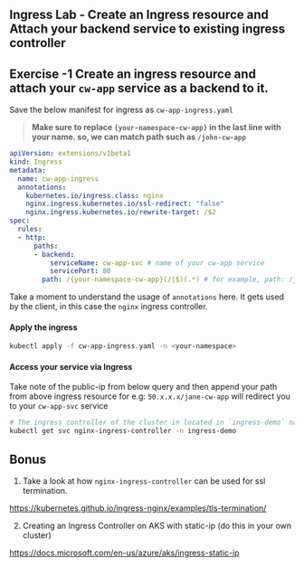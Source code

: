 ## Ingress Lab - Create an Ingress resource and Attach your backend service to existing ingress controller

## Exercise -1 Create an ingress resource and attach your `cw-app` service as a backend to it. 

Save the below manifest for ingress as `cw-app-ingress.yaml`

>**Make sure to replace `{your-namespace-cw-app}` in the last line with your name. so, we can match path such as `/john-cw-app`**
```yaml
apiVersion: extensions/v1beta1
kind: Ingress
metadata:
  name: cw-app-ingress   
  annotations:
    kubernetes.io/ingress.class: nginx
    nginx.ingress.kubernetes.io/ssl-redirect: "false"
    nginx.ingress.kubernetes.io/rewrite-target: /$2
spec:
  rules:
  - http:
      paths:
      - backend:
          serviceName: cw-app-svc # name of your cw-app service
          servicePort: 80
        path: /{your-namespace-cw-app}(/|$)(.*) # for example, path: /john-cw-app(/|$)(.*)        
```
Take a moment to understand the usage of `annotations` here. It gets used by the client, in this case the `nginx` ingress controller.  

#### Apply the ingress

```bash
kubectl apply -f cw-app-ingress.yaml -n <your-namespace>
```
#### Access your service via Ingress

Take note of the public-ip from below query and then append your path from above ingress resource for e.g: `50.x.x.x/jane-cw-app` will redirect you to your `cw-app-svc` service

```bash
# The ingress controller of the cluster in located in `ingress-demo` namespace
kubectl get svc nginx-ingress-controller -n ingress-demo 
```

## Bonus

1. Take a look at how `nginx-ingress-controller` can be used for ssl termination.

https://kubernetes.github.io/ingress-nginx/examples/tls-termination/

2. Creating an Ingress Controller on AKS with static-ip (do this in your own cluster)

https://docs.microsoft.com/en-us/azure/aks/ingress-static-ip
